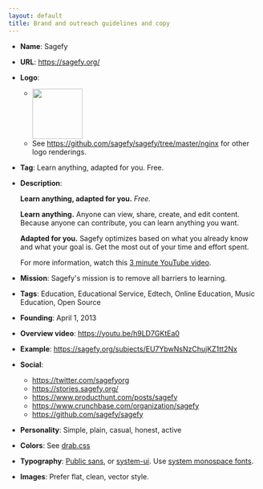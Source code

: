 ```yaml
---
layout: default
title: Brand and outreach guidelines and copy
---
```


- **Name**: Sagefy
- **URL**: <https://sagefy.org/>
- **Logo**:
  - <img src="https://raw.githubusercontent.com/sagefy/sagefy/master/nginx/astrolabe-white-square.png" width="100" style="vertical-align:top" />
  - See <https://github.com/sagefy/sagefy/tree/master/nginx> for other logo renderings.
- **Tag**: Learn anything, adapted for you. Free.
- **Description**:

  **Learn anything, adapted for you.** _Free._

  **Learn anything.** Anyone can view, share, create, and edit content. Because anyone can contribute, you can learn anything you want.

  **Adapted for you.** Sagefy optimizes based on what you already know and what your goal is. Get the most out of your time and effort spent.

  For more information, watch this [3 minute YouTube video](https://youtu.be/h9LD7GKtEa0).

- **Mission**: Sagefy's mission is to remove all barriers to learning.
- **Tags**: Education, Educational Service, Edtech, Online Education, Music Education, Open Source
- **Founding**: April 1, 2013
- **Overview video**: <https://youtu.be/h9LD7GKtEa0>
- **Example**: <https://sagefy.org/subjects/EU7YbwNsNzChujKZ1tt2Nx>
- **Social**:
  - <https://twitter.com/sagefyorg>
  - <https://stories.sagefy.org/>
  - <https://www.producthunt.com/posts/sagefy>
  - <https://www.crunchbase.com/organization/sagefy>
  - <https://github.com/sagefy/sagefy>
- **Personality**: Simple, plain, casual, honest, active
- **Colors**: See [drab.css](https://github.com/heiskr/drab.css/blob/master/css/drab.partial.css#L5-L15)
- **Typography**: [Public sans](https://public-sans.digital.gov/), or [system-ui](https://github.com/twbs/bootstrap/blob/b1f49092877c83bf2007cc363fc5c6925cc0dc8c/scss/_variables.scss#L287). Use [system monospace fonts](https://github.com/twbs/bootstrap/blob/b1f49092877c83bf2007cc363fc5c6925cc0dc8c/scss/_variables.scss#L288).
- **Images**: Prefer flat, clean, vector style.
